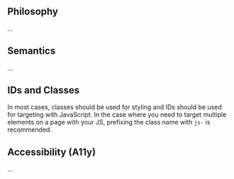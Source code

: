 ## Philosophy
...

## Semantics
...

## IDs and Classes

In most cases, classes should be used for styling and IDs should be used for targeting with JavaScript. In the case where you need to target multiple elements on a page with your JS, prefixing the class name with `js-` is recommended.

## Accessibility (A11y)
...